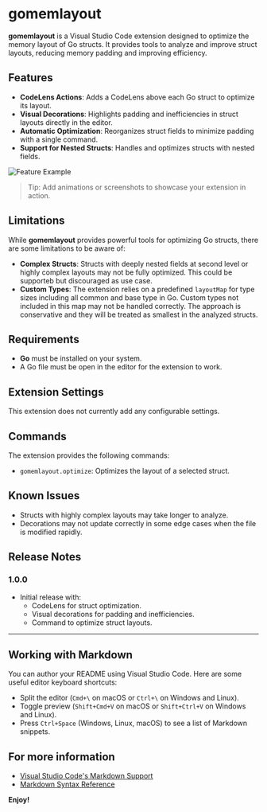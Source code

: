 
# gomemlayout

**gomemlayout** is a Visual Studio Code extension designed to optimize the memory layout of Go structs. It provides tools to analyze and improve struct layouts, reducing memory padding and improving efficiency.

## Features

- **CodeLens Actions**: Adds a CodeLens above each Go struct to optimize its layout.
- **Visual Decorations**: Highlights padding and inefficiencies in struct layouts directly in the editor.
- **Automatic Optimization**: Reorganizes struct fields to minimize padding with a single command.
- **Support for Nested Structs**: Handles and optimizes structs with nested fields.

![Feature Example](images/feature-x.png)

> Tip: Add animations or screenshots to showcase your extension in action.

## Limitations

While **gomemlayout** provides powerful tools for optimizing Go structs, there are some limitations to be aware of:

- **Complex Structs**: Structs with deeply nested fields at second level or highly complex layouts may not be fully optimized. This could be supporteb but discouraged as use case.
- **Custom Types**: The extension relies on a predefined `layoutMap` for type sizes including all common and base type in Go. Custom types not included in this map may not be handled correctly. The approach is conservative and they will be treated as smallest in the analyzed structs.

## Requirements

- **Go** must be installed on your system.
- A Go file must be open in the editor for the extension to work.

## Extension Settings

This extension does not currently add any configurable settings.

## Commands

The extension provides the following commands:

- `gomemlayout.optimize`: Optimizes the layout of a selected struct.

## Known Issues

- Structs with highly complex layouts may take longer to analyze.
- Decorations may not update correctly in some edge cases when the file is modified rapidly.

## Release Notes

### 1.0.0

- Initial release with:
  - CodeLens for struct optimization.
  - Visual decorations for padding and inefficiencies.
  - Command to optimize struct layouts.

---

## Working with Markdown

You can author your README using Visual Studio Code. Here are some useful editor keyboard shortcuts:

- Split the editor (`Cmd+\` on macOS or `Ctrl+\` on Windows and Linux).
- Toggle preview (`Shift+Cmd+V` on macOS or `Shift+Ctrl+V` on Windows and Linux).
- Press `Ctrl+Space` (Windows, Linux, macOS) to see a list of Markdown snippets.

## For more information

- [Visual Studio Code's Markdown Support](http://code.visualstudio.com/docs/languages/markdown)
- [Markdown Syntax Reference](https://help.github.com/articles/markdown-basics/)

**Enjoy!**
